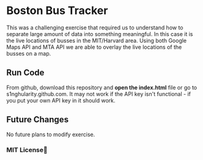 # Boston Bus Tracker

This was a challenging exercise that required us to understand how to separate large amount of data into something meaningful. In this case it is the live locations of busses in the MIT/Harvard area. Using both Google Maps API and MTA API we are able to overlay the live locations of the busses on a map.

## Run Code

From github, download this repository and **open the index.html** file or go to s1nghularity.github.com. It may not work if the API key isn't functional - if you put your own API key in it should work. 


## Future Changes

No future plans to modify exercise.

### MIT License:scroll:


